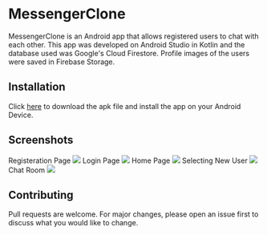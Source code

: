 # MessengerClone
MessengerClone is an Android app that allows registered users to chat with each other.
This app was developed on Android Studio in Kotlin and the database used was Google's Cloud Firestore. Profile images of the users were saved in Firebase Storage.
## Installation
Click [here](https://github.com/aarondcosta99/MessengerClone/raw/master/app/src/main/res/ss/MessengerClone_apk.apk) to download the apk file and install the app on your Android Device.
## Screenshots
Registeration Page
![](https://github.com/aarondcosta99/MessengerClone/blob/master/app/src/main/res/ss/1.jpg?raw=true)
Login Page
![](https://github.com/aarondcosta99/MessengerClone/blob/master/app/src/main/res/ss/2.jpg?raw=true)
Home Page
![](https://github.com/aarondcosta99/MessengerClone/blob/master/app/src/main/res/ss/3.jpg?raw=true)
Selecting New User
![](https://github.com/aarondcosta99/MessengerClone/blob/master/app/src/main/res/ss/4.jpg?raw=true)
Chat Room
![](https://github.com/aarondcosta99/MessengerClone/blob/master/app/src/main/res/ss/5.jpg?raw=true)
## Contributing
Pull requests are welcome. For major changes, please open an issue first to discuss what you would like to change.
